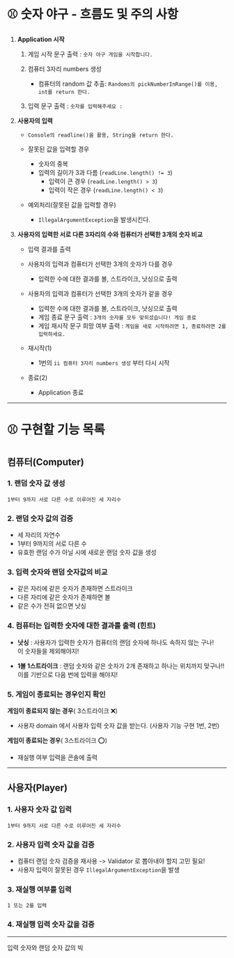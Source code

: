 # ⚾️ 숫자 야구 - 흐름도 및 주의 사항


1. **Application 시작**

   1. 게임 시작 문구 출력 : `숫자 야구 게임을 시작합니다.`
   
   2. 컴퓨터 3자리 numbers 생성
       - 컴퓨터의 random 값 추출: `Randoms의 pickNumberInRange()를 이용, int를 return 한다.`
      
   3. 입력 문구 출력 : `숫자를 입력해주세요 : `


2. **사용자의 입력**

   - `Console의 readline()을 활용, String을 return 한다.`
   
   - 잘못된 값을 입력할 경우
     - 숫자의 중복
     - 입력의 길이가 3과 다름 (`readLine.length() != 3`)
       - 입력이 큰 경우 (`readLine.length() > 3`)
       - 입력이 작은 경우 (`readLine.length() < 3`)

   - 예외처리(잘못된 값을 입력할 경우)
     - `IllegalArgumentException`을 발생시킨다.

    
3. **사용자의 입력한 서로 다른 3자리의 수와 컴퓨터가 선택한 3개의 숫자 비교**

   - 입력 결과를 출력
   
   - 사용자의 입력과 컴퓨터가 선택한 3개의 숫자가 다를 경우
     - 입력한 수에 대한 결과를 볼, 스트라이크, 낫싱으로 출력
   
   - 사용자의 입력과 컴퓨터가 선택한 3개의 숫자가 같을 경우
     - 입력한 수에 대한 결과를 볼, 스트라이크, 낫싱으로 출력 
     - 게임 종료 문구 출력 : `3개의 숫자를 모두 맞히셨습니다! 게임 종료` 
     - 게임 재시작 문구 희망 여부 출력 : `게임을 새로 시작하려면 1, 종료하려면 2를 입력하세요.`
   
   - 재시작(1)
     - 1번의 `ii 컴퓨터 3자리 numbers 생성` 부터 다시 시작

   - 종료(2)
     - Application 종료

--- 

# ⚾ 구현할 기능 목록
 
## 컴퓨터(Computer)

### 1. 랜덤 숫자 값 생성
`1부터 9까지 서로 다른 수로 이루어진 세 자리수`

### 2. 랜덤 숫자 값의 검증
- 세 자리의 자연수
- 1부터 9까지의 서로 다른 수
- 유효한 랜덤 수가 아닐 시에 새로운 랜덤 숫자 값을 생성

### 3. 입력 숫자와 랜덤 숫자값의 비교
- 같은 자리에 같은 숫자가 존재하면 스트라이크
- 다른 자리에 같은 숫자가 존재하면 볼
- 같은 수가 전혀 없으면 낫싱


### 4. 컴퓨터는 입력한 숫자에 대한 결과를 출력 (힌트)

- **낫싱** 
: 사용자가 입력한 숫자가 컴퓨터의 랜덤 숫자에 하나도 속하지 않는 구나! <br>
이 숫자들을 제외해야지!

- **1볼 1스트라이크**
: 랜덤 숫자와 같은 숫자가 2개 존재하고 하나는 위치까지 맞구나!! <br>
이를 기반으로 다음 번에 입력을 해야지!

### 5. 게임이 종료되는 경우인지 확인 

**게임이 종료되지 않는 경우**( 3스트라이크 ❌)
- 사용자 domain 에서 사용자 입력 숫자 값을 받는다. (사용자 기능 구현 1번, 2번)

**게임이 종료되는 경우**( 3스트라이크 ⭕️)
- 재실행 여부 입력을 콘솔에 출력


--- 

## 사용자(Player)

### 1. 사용자 숫자 값 입력
`1부터 9까지 서로 다른 수로 이루어진 세 자리수`

### 2. 사용자 입력 숫자 값을 검증
- 컴퓨터 랜덤 숫자 검증을 재사용 -> Validator 로 뽑아내야 할지 고민 필요!
- 사용자 입력이 잘못된 경우 `IllegalArgumentException`을 발생

### 3. 재실행 여부를 입력
`1 또는 2를 입력`

### 4. 재실행 입력 숫자 값을 검증

---

입력 숫자와 랜덤 숫자 값의 빅
